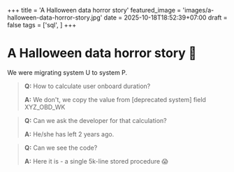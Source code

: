 +++
title = 'A Halloween data horror story'
featured_image = 'images/a-halloween-data-horror-story.jpg'
date = 2025-10-18T18:52:39+07:00
draft = false
tags = ['sql', ]
+++
# A Halloween data horror story 🎃

We were migrating system U to system P.

> **Q:** How to calculate user onboard duration?
> 
> **A:** We don't, we copy the value from [deprecated system] field XYZ_OBD_WK

> **Q:** Can we ask the developer for that calculation?
> 
> **A:** He/she has left 2 years ago.

> **Q:** Can we see the code?
> 
> **A:** Here it is - a single 5k-line stored procedure 😱
